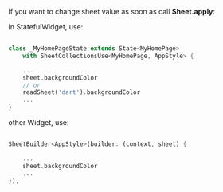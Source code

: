 If you want to change sheet value as soon as call **Sheet.apply**:

In StatefulWidget, use:

```dart

class _MyHomePageState extends State<MyHomePage>
    with SheetCollectionsUse<MyHomePage, AppStyle> {

    ...
    sheet.backgroundColor
    // or
    readSheet('dart').backgroundColor
    ...
}
```

other Widget, use:

```dart

SheetBuilder<AppStyle>(builder: (context, sheet) {

    ...
    sheet.backgroundColor
    ...
}),
```